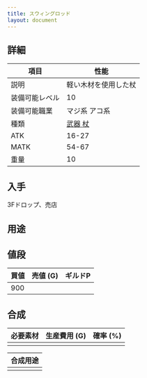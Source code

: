 ```yaml
---
title: スウィングロッド
layout: document
---
```

## 詳細


|項目|性能|
|---|---|
|説明|軽い木材を使用した杖|
|装備可能レベル|10|
|装備可能職業|マジ系 アコ系|
|種類|[武器 杖](武器(杖))|
|ATK|16-27|
|MATK|54-67|
|重量|10|

## 入手

3Fドロップ、売店

## 用途


## 値段


|買値|売値 (G)|ギルドP|
|---|---|---|
|900|||

## 合成


|必要素材|生産費用 (G)|確率 (%)|
|---|---|---|
||||


|合成用途|
|---|
||